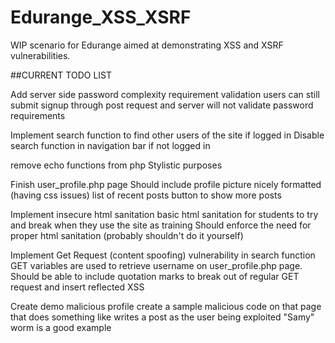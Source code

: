 # Edurange_XSS_XSRF

WIP scenario for Edurange aimed at demonstrating XSS and XSRF vulnerabilities.

##CURRENT TODO LIST

Add server side password complexity requirement validation
  users can still submit signup through post request and server will not validate password requirements

Implement search function to find other users of the site if logged in
  Disable search function in navigation bar if not logged in
  
remove echo functions from php
  Stylistic purposes

Finish user_profile.php page
  Should include
    profile picture nicely formatted (having css issues)
    list of recent posts
    button to show more posts
    
Implement insecure html sanitation
  basic html sanitation for students to try and break when they use the site as training
  Should enforce the need for proper html sanitation (probably shouldn't do it yourself)
  
Implement Get Request (content spoofing) vulnerability in search function
  GET variables are used to retrieve username on user_profile.php page.
  Should be able to include quotation marks to break out of regular GET request and insert reflected XSS
  
Create demo malicious profile
  create a sample malicious code on that page that does something like writes a post as the user being exploited
  "Samy" worm is a good example


